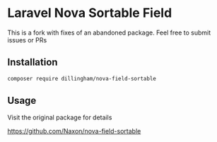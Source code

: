 # Laravel Nova Sortable Field
This is a fork with fixes of an abandoned package.
Feel free to submit issues or PRs

## Installation

```bash
composer require dillingham/nova-field-sortable
```

## Usage

Visit the original package for details

https://github.com/Naxon/nova-field-sortable
